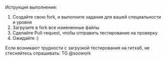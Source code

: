 Иструкция выполнения:
1. Создайте свою fork, и выполните задания для вашей специальности и уровня
2. Загрузите в fork все измененные файлы
3. Сделайте Pull-request, чтобы отправить тестирование на проверку
4. Ожидайте :)

Если возникают трудности с загрузкой тестирования на гитхаб, не стесняйтесь спрашивать: TG @soowork
